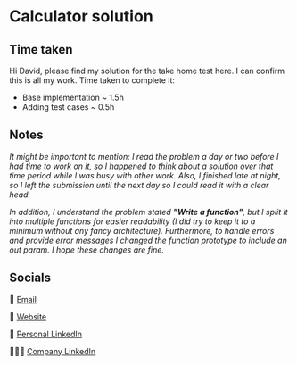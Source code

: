 # Calculator solution
## Time taken
Hi David, please find my solution for the take home test here. I can confirm this is all my work. Time taken to complete it:
- Base implementation ~ 1.5h
- Adding test cases   ~ 0.5h

## Notes
_It might be important to mention: I read the problem a day or two before I had time to work on it, so I happened to think about a solution over that time period while I was busy with other work. Also, I finished late at night, so I left the submission until the next day so I could read it with a clear head._

_In addition, I understand the problem stated **"Write *a* function"**, but I split it into multiple functions for easier readability (I did try to keep it to a minimum without any fancy architecture). Furthermore, to handle errors and provide error messages I changed the function prototype to include an out param. I hope these changes are fine._

## Socials
📧 [Email](gergo_kocsis@outlook.com)

🔗 [Website](www.gergokocsis.wixsite.com/portfolio)

🧔 [Personal LinkedIn](http://linkedin.com/in/gergo-kocsis-71252b181)

🧑‍🤝‍🧑 [Company LinkedIn](https://www.linkedin.com/company/trajectile-interactive/)
